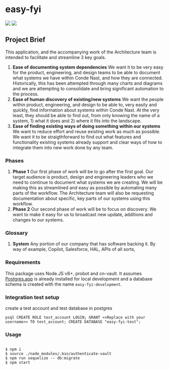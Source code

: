 # easy-fyi

[![](http://fyi.conde.io/badge/easy-fyi)](http://fyi.conde.io/link/easy-fyi) [![](http://fyi.conde.io/badge/arch-bot)](http://fyi.conde.io/link/arch-bot)

## Project Brief

This application, and the accompanying work of the Architecture team is intended to facilitate and streamline 3 key goals.

1. **Ease of documenting system dependencies**
We want it to be very easy for the product, engineering, and design teams to be able to document what systems we have within Conde Nast, and how they are connected. Historically, this has been attempted through many charts and diagrams and we are attempting to consolidate and bring significant automation to the process.
2. **Ease of human discovery of existing/new systems**
We want the people within product, engineering, and design to be able to, very easily and quickly, find information about systems within Conde Nast. At the very least, they should be able to find out, from only knowing the name of a system, 1) what it does and 2) where it fits into the landscape.
3. **Ease of finding existing ways of doing something within our systems**
We want to reduce effort and reuse existing work as much as possible. We want it to be straigthforward to find out what features and functionality existing systems already support and clear ways of how to integrate them into new work done by any team.

### Phases

1. **Phase 1**
Our first phase of work will be to go after the first goal. Our target audience is product, design and engineering leaders who we need to continue to document what systems we are creating. We will be making this as streamlined and easy as possible by automating many parts of the workflow. The Architecture team will also be requesting documentation about specific, key parts of our systems using this workflow.
2. **Phase 2**
Our second phase of work will be to focus on discovery. We want to make it easy for us to broadcast new update, additions and changes to our systems.

### Glossary

1. **System**
Any portion of our company that has software backing it. By way of example, Copilot, Salesforce, HAL, APIs of all sorts,

### Requirements

This package uses Node.JS v8+, probot and cn-vault. It assumes [Postgres.app](https://postgresapp.com/) is already installed for local development and a database schema is created with the name `easy-fyi-development`.

### Integration test setup

create a test account and test database in postgres

`psql
CREATE ROLE test_account LOGIN;
GRANT <<Replace with your username>> TO test_account;
CREATE DATABASE "easy-fyi-test";
`


### Usage

```shell

$ npm i
$ source ./node_modules/.bin/authenticate-vault
$ npm run sequelize -- db:migrate
$ npm start

```
